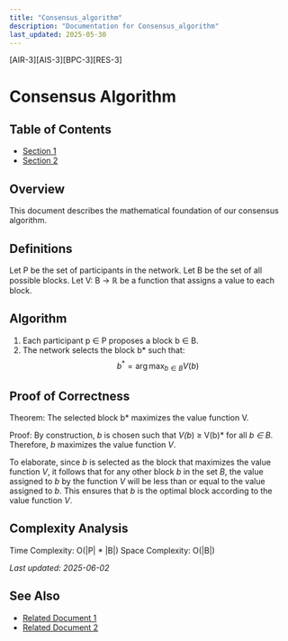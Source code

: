 ```yaml
---
title: "Consensus_algorithm"
description: "Documentation for Consensus_algorithm"
last_updated: 2025-05-30
---
```

[AIR-3][AIS-3][BPC-3][RES-3]


<!-- markdownlint-disable MD013 line-length -->

# Consensus Algorithm

## Table of Contents

- [Section 1](#section-1)
- [Section 2](#section-2)


## Overview

This document describes the mathematical foundation of our consensus algorithm.

## Definitions

Let P be the set of participants in the network.
Let B be the set of all possible blocks.
Let V: B → ℝ be a function that assigns a value to each block.

## Algorithm

1. Each participant p ∈ P proposes a block b ∈ B.
2. The network selects the block b* such that:
   $$b^* = \arg\max_{b \in B} V(b)$$

## Proof of Correctness

Theorem: The selected block b* maximizes the value function V.

Proof:
By construction, *b* is chosen such that *V(b*) ≥ V(b)* for all *b ∈ B*.
Therefore, *b* maximizes the value function *V*.

To elaborate, since *b* is selected as the block that maximizes the value function *V*, it follows that for any other block *b* in the set *B*, the value assigned to *b* by the function *V* will be less than or equal to the value assigned to *b*. This ensures that *b* is the optimal block according to the value function *V*.

## Complexity Analysis

Time Complexity:  O(|P| * |B|)
Space Complexity: O(|B|)

*Last updated: 2025-06-02*

## See Also

- [Related Document 1](../INSTALLATION.md)
- [Related Document 2](../INSTALLATION_REVIEW.md)

